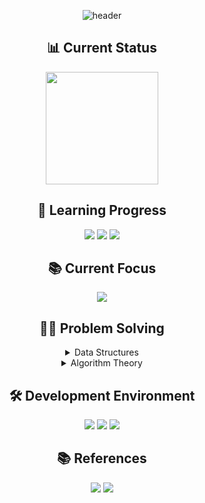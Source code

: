 <div align="center">

![header](https://capsule-render.vercel.app/api?type=transparent&color=39FF14&height=150&section=header&text=Algorithm%20Study&fontSize=70&animation=fadeIn&fontColor=39FF14&desc=Problem%20Solving%20Repository&descSize=25&descAlignY=75)

## 📊 Current Status
<p align="center">
  <a href="https://solved.ac/profile/anximusic7"><img height="180em" src="http://mazassumnida.wtf/api/v2/generate_badge?boj=anximusic7"/></a>
</p>

## 🎯 Learning Progress
<p align="center">
  <img src="https://img.shields.io/badge/Data_Structures-007396?style=for-the-badge&logo=java&logoColor=white"/>
  <img src="https://img.shields.io/badge/Algorithms-FF6B6B?style=for-the-badge&logo=TheAlgorithms&logoColor=white"/>
  <img src="https://img.shields.io/badge/Problem_Solving-00599C?style=for-the-badge&logo=c%2B%2B&logoColor=white"/>
</p>

## 📚 Current Focus
<p align="center">
  <a href="https://blog.encrypted.gg/941"><img src="https://img.shields.io/badge/BFS-FF6B6B?style=flat-square&logo=TheAlgorithms&logoColor=white"/></a>
</p>

## 🏃‍♂️ Problem Solving
<details>
<summary>Data Structures</summary>
<div align="center">

### Array
✅ [Counting Alphabets (BOJ 10808)](Solutions/Baekjoon/10808.cpp)  
✅ [Array Implementation Test](Solutions/DataStructures/_Tests/ArrayTest/array_test.cpp)

### Linked List
✅ [Text Editor (BOJ 1406)](Solutions/Baekjoon/1406.cpp)  
✅ [Josephus Problem (BOJ 1158)](Solutions/Baekjoon/1158.cpp)  
✅ [Linked List Implementation Test](Solutions/DataStructures/_Tests/LinkedListTest/linked_list_test.cpp)

### Stack
✅ [Stack Implementation (BOJ 10828)](Solutions/Baekjoon/10828.cpp)  
✅ [Zero (BOJ 10773)](Solutions/Baekjoon/10773.cpp)  
✅ [Next Greater Element (BOJ 17298)](Solutions/Baekjoon/17298.cpp)

### Deque
✅ [Deque Implementation (BOJ 10866)](Solutions/Baekjoon/10866/10866.cpp)  
✅ [Deque Implementation Test](Solutions/DataStructures/_Tests/DequeTest/deque_test.cpp)
</div>
</details>

<details>
<summary>Algorithm Theory</summary>
<div align="center">

### Basic Concepts
Time Complexity Analysis  
Space Complexity Analysis

### Core Algorithms
Sorting Algorithms  
Search Algorithms  
Graph Theory  
Dynamic Programming  
Greedy Algorithms

</div>
</details>

## 🛠 Development Environment
<p align="center">
  <img src="https://img.shields.io/badge/C++-00599C?style=for-the-badge&logo=c%2B%2B&logoColor=white"/>
  <img src="https://img.shields.io/badge/Visual_Studio-5C2D91?style=for-the-badge&logo=visual%20studio&logoColor=white"/>
  <img src="https://img.shields.io/badge/Git-F05032?style=for-the-badge&logo=git&logoColor=white"/>
</p>

## 📚 References
<p align="center">
  <a href="https://blog.encrypted.gg/category/강좌/실전%20알고리즘"><img src="https://img.shields.io/badge/BaaaaaaaaaaarkingDog_Algorithm_Lecture-11B48A?style=flat-square&logo=Vimeo&logoColor=white"/></a>
  <a href="https://www.acmicpc.net/"><img src="https://img.shields.io/badge/Baekjoon_Online_Judge-0076C0?style=flat-square&logo=Baidu&logoColor=white"/></a>
</p>

</div>
